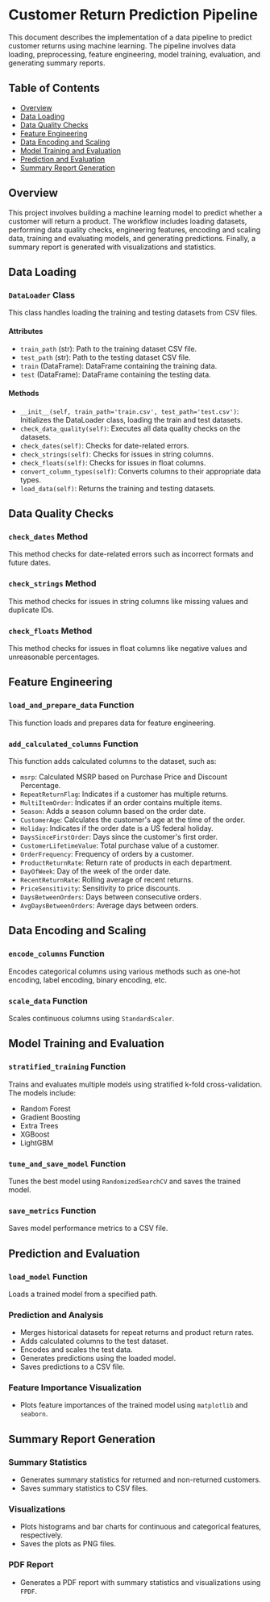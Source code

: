 # Customer Return Prediction Pipeline

This document describes the implementation of a data pipeline to predict customer returns using machine learning. The pipeline involves data loading, preprocessing, feature engineering, model training, evaluation, and generating summary reports.

## Table of Contents
- [Overview](#overview)
- [Data Loading](#data-loading)
- [Data Quality Checks](#data-quality-checks)
- [Feature Engineering](#feature-engineering)
- [Data Encoding and Scaling](#data-encoding-and-scaling)
- [Model Training and Evaluation](#model-training-and-evaluation)
- [Prediction and Evaluation](#prediction-and-evaluation)
- [Summary Report Generation](#summary-report-generation)

## Overview
This project involves building a machine learning model to predict whether a customer will return a product. The workflow includes loading datasets, performing data quality checks, engineering features, encoding and scaling data, training and evaluating models, and generating predictions. Finally, a summary report is generated with visualizations and statistics.

## Data Loading

### `DataLoader` Class
This class handles loading the training and testing datasets from CSV files.

#### Attributes
- `train_path` (str): Path to the training dataset CSV file.
- `test_path` (str): Path to the testing dataset CSV file.
- `train` (DataFrame): DataFrame containing the training data.
- `test` (DataFrame): DataFrame containing the testing data.

#### Methods
- `__init__(self, train_path='train.csv', test_path='test.csv')`: Initializes the DataLoader class, loading the train and test datasets.
- `check_data_quality(self)`: Executes all data quality checks on the datasets.
- `check_dates(self)`: Checks for date-related errors.
- `check_strings(self)`: Checks for issues in string columns.
- `check_floats(self)`: Checks for issues in float columns.
- `convert_column_types(self)`: Converts columns to their appropriate data types.
- `load_data(self)`: Returns the training and testing datasets.

## Data Quality Checks

### `check_dates` Method
This method checks for date-related errors such as incorrect formats and future dates.

### `check_strings` Method
This method checks for issues in string columns like missing values and duplicate IDs.

### `check_floats` Method
This method checks for issues in float columns like negative values and unreasonable percentages.

## Feature Engineering

### `load_and_prepare_data` Function
This function loads and prepares data for feature engineering.

### `add_calculated_columns` Function
This function adds calculated columns to the dataset, such as:
- `msrp`: Calculated MSRP based on Purchase Price and Discount Percentage.
- `RepeatReturnFlag`: Indicates if a customer has multiple returns.
- `MultiItemOrder`: Indicates if an order contains multiple items.
- `Season`: Adds a season column based on the order date.
- `CustomerAge`: Calculates the customer's age at the time of the order.
- `Holiday`: Indicates if the order date is a US federal holiday.
- `DaysSinceFirstOrder`: Days since the customer's first order.
- `CustomerLifetimeValue`: Total purchase value of a customer.
- `OrderFrequency`: Frequency of orders by a customer.
- `ProductReturnRate`: Return rate of products in each department.
- `DayOfWeek`: Day of the week of the order date.
- `RecentReturnRate`: Rolling average of recent returns.
- `PriceSensitivity`: Sensitivity to price discounts.
- `DaysBetweenOrders`: Days between consecutive orders.
- `AvgDaysBetweenOrders`: Average days between orders.

## Data Encoding and Scaling

### `encode_columns` Function
Encodes categorical columns using various methods such as one-hot encoding, label encoding, binary encoding, etc.

### `scale_data` Function
Scales continuous columns using `StandardScaler`.

## Model Training and Evaluation

### `stratified_training` Function
Trains and evaluates multiple models using stratified k-fold cross-validation. The models include:
- Random Forest
- Gradient Boosting
- Extra Trees
- XGBoost
- LightGBM

### `tune_and_save_model` Function
Tunes the best model using `RandomizedSearchCV` and saves the trained model.

### `save_metrics` Function
Saves model performance metrics to a CSV file.

## Prediction and Evaluation

### `load_model` Function
Loads a trained model from a specified path.

### Prediction and Analysis
- Merges historical datasets for repeat returns and product return rates.
- Adds calculated columns to the test dataset.
- Encodes and scales the test data.
- Generates predictions using the loaded model.
- Saves predictions to a CSV file.

### Feature Importance Visualization
- Plots feature importances of the trained model using `matplotlib` and `seaborn`.

## Summary Report Generation

### Summary Statistics
- Generates summary statistics for returned and non-returned customers.
- Saves summary statistics to CSV files.

### Visualizations
- Plots histograms and bar charts for continuous and categorical features, respectively.
- Saves the plots as PNG files.

### PDF Report
- Generates a PDF report with summary statistics and visualizations using `FPDF`.
